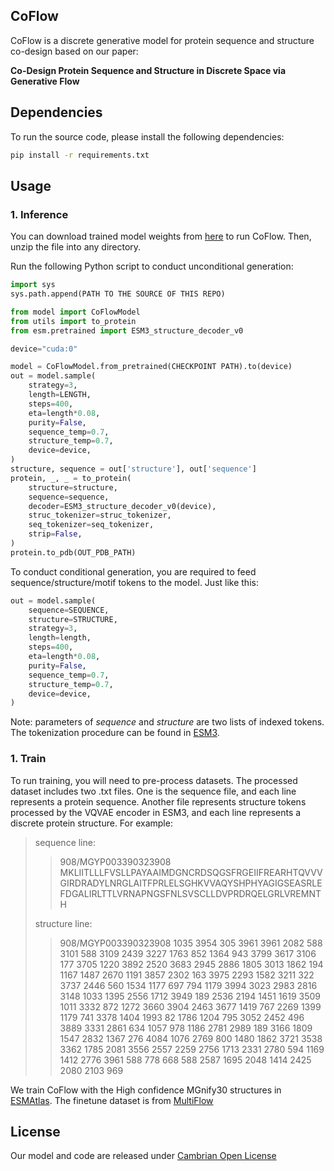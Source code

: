 ## CoFlow

CoFlow is a discrete generative model for protein sequence and structure co-design based on our paper:

**Co-Design Protein Sequence and Structure in Discrete Space via Generative Flow**  
<!-- Authors: [Author Names]  
[Journal/Conference Name], [Year]  
[DOI or arXiv Link (if available)] -->

<!-- Our code is developed based on [ESM3](https://github.com/evolutionaryscale/esm). -->


## Dependencies

To run the source code, please install the following dependencies:
```bash
pip install -r requirements.txt
```

## Usage

### 1. Inference
You can download trained model weights from [here](https://doi.org/10.5281/zenodo.14842367) to run CoFlow. Then, unzip the file into any directory.

Run the following Python script to conduct unconditional generation: 

```python
import sys
sys.path.append(PATH TO THE SOURCE OF THIS REPO)

from model import CoFlowModel
from utils import to_protein
from esm.pretrained import ESM3_structure_decoder_v0

device="cuda:0"

model = CoFlowModel.from_pretrained(CHECKPOINT PATH).to(device)
out = model.sample(
    strategy=3,
    length=LENGTH,
    steps=400,
    eta=length*0.08,
    purity=False,
    sequence_temp=0.7,
    structure_temp=0.7,
    device=device,
)
structure, sequence = out['structure'], out['sequence']
protein, _, _ = to_protein(
    structure=structure,
    sequence=sequence,
    decoder=ESM3_structure_decoder_v0(device),
    struc_tokenizer=struc_tokenizer,
    seq_tokenizer=seq_tokenizer,
    strip=False,
)
protein.to_pdb(OUT_PDB_PATH)

```

To conduct conditional generation, you are required to feed sequence/structure/motif tokens to the model. Just like this:
```python
out = model.sample(
    sequence=SEQUENCE,
    structure=STRUCTURE,
    strategy=3,
    length=length,
    steps=400,
    eta=length*0.08,
    purity=False,
    sequence_temp=0.7,
    structure_temp=0.7,
    device=device,
)
```
Note: parameters of *sequence* and *structure* are two lists of indexed tokens. 
The tokenization procedure can be found in [ESM3](https://github.com/evolutionaryscale/esm).


### 1. Train

To run training, you will need to pre-process datasets. The processed dataset includes two .txt files. One is the sequence file, and each line represents a protein sequence. 
Another file represents structure tokens processed by the VQVAE encoder in ESM3, and each line represents a discrete protein structure. For example: 
> sequence line:
>>908/MGYP003390323908 MKLIITLLLFVSLLPAYAAIMDGNCRDSQGSFRGEIIFREARHTQVVVGIRDRADYLNRGLAITFPRLELSGHKVVAQYSHPHYAGIGSEASRLEFDGALIRLTTLVRNAPNGSFNLSVSCLLDVPRDRQELGRLVREMNTH
>
> structure line:
>> 908/MGYP003390323908 1035 3954 305 3961 3961 2082 588 3101 588 3109 2439 3227 1763 852 1364 943 3799 3617 3106 177 3705 1220 3892 2520 3683 2945 2886 1805 3013 1862 194 1167 1487 2670 1191 3857 2302 163 3975 2293 1582 3211 322 3737 2446 560 1534 1177 697 794 1179 3994 3023 2983 2816 3148 1033 1395 2556 1712 3949 189 2536 2194 1451 1619 3509 1011 3332 872 1272 3660 3904 2463 3677 1419 767 2269 1399 1179 741 3378 1404 1993 82 1786 1204 795 3052 2452 496 3889 3331 2861 634 1057 978 1186 2781 2989 189 3166 1809 1547 2832 1367 276 4084 1076 2769 800 1480 1862 3721 3538 3362 1785 2081 3556 2557 2259 2756 1713 2331 2780 594 1169 1412 2776 3961 588 778 668 588 2587 1695 2048 1414 2425 2080 2103 969

We train CoFlow with the High confidence MGnify30 structures in [ESMAtlas](https://github.com/facebookresearch/esm/tree/main/scripts/atlas). The finetune dataset is from [MultiFlow](https://github.com/jasonkyuyim/multiflow)


## License

Our model and code are released under [Cambrian Open License](https://www.evolutionaryscale.ai/policies/cambrian-open-license-agreement)

